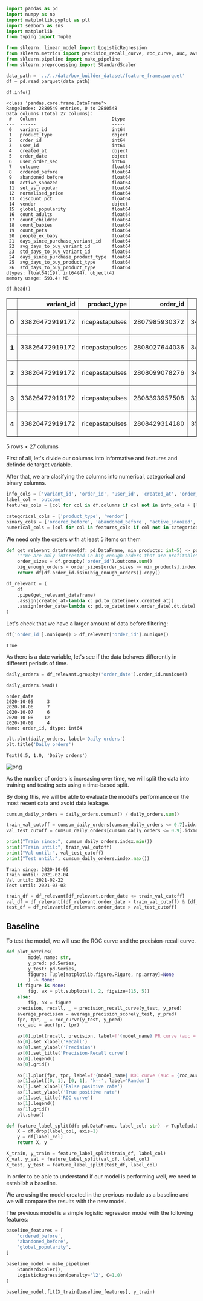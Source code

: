 ```python
import pandas as pd
import numpy as np
import matplotlib.pyplot as plt
import seaborn as sns
import matplotlib
from typing import Tuple

from sklearn. linear_model import LogisticRegression
from sklearn.metrics import precision_recall_curve, roc_curve, auc, average_precision_score
from sklearn.pipeline import make_pipeline
from sklearn.preprocessing import StandardScaler
```


```python
data_path = '../../data/box_builder_dataset/feature_frame.parquet'
df = pd.read_parquet(data_path)
```


```python
df.info()
```

    <class 'pandas.core.frame.DataFrame'>
    RangeIndex: 2880549 entries, 0 to 2880548
    Data columns (total 27 columns):
     #   Column                            Dtype  
    ---  ------                            -----  
     0   variant_id                        int64  
     1   product_type                      object 
     2   order_id                          int64  
     3   user_id                           int64  
     4   created_at                        object 
     5   order_date                        object 
     6   user_order_seq                    int64  
     7   outcome                           float64
     8   ordered_before                    float64
     9   abandoned_before                  float64
     10  active_snoozed                    float64
     11  set_as_regular                    float64
     12  normalised_price                  float64
     13  discount_pct                      float64
     14  vendor                            object 
     15  global_popularity                 float64
     16  count_adults                      float64
     17  count_children                    float64
     18  count_babies                      float64
     19  count_pets                        float64
     20  people_ex_baby                    float64
     21  days_since_purchase_variant_id    float64
     22  avg_days_to_buy_variant_id        float64
     23  std_days_to_buy_variant_id        float64
     24  days_since_purchase_product_type  float64
     25  avg_days_to_buy_product_type      float64
     26  std_days_to_buy_product_type      float64
    dtypes: float64(19), int64(4), object(4)
    memory usage: 593.4+ MB



```python
df.head()
```




<div>
<style scoped>
    .dataframe tbody tr th:only-of-type {
        vertical-align: middle;
    }

    .dataframe tbody tr th {
        vertical-align: top;
    }

    .dataframe thead th {
        text-align: right;
    }
</style>
<table border="1" class="dataframe">
  <thead>
    <tr style="text-align: right;">
      <th></th>
      <th>variant_id</th>
      <th>product_type</th>
      <th>order_id</th>
      <th>user_id</th>
      <th>created_at</th>
      <th>order_date</th>
      <th>user_order_seq</th>
      <th>outcome</th>
      <th>ordered_before</th>
      <th>abandoned_before</th>
      <th>...</th>
      <th>count_children</th>
      <th>count_babies</th>
      <th>count_pets</th>
      <th>people_ex_baby</th>
      <th>days_since_purchase_variant_id</th>
      <th>avg_days_to_buy_variant_id</th>
      <th>std_days_to_buy_variant_id</th>
      <th>days_since_purchase_product_type</th>
      <th>avg_days_to_buy_product_type</th>
      <th>std_days_to_buy_product_type</th>
    </tr>
  </thead>
  <tbody>
    <tr>
      <th>0</th>
      <td>33826472919172</td>
      <td>ricepastapulses</td>
      <td>2807985930372</td>
      <td>3482464092292</td>
      <td>2020-10-05 16:46:19</td>
      <td>2020-10-05 00:00:00</td>
      <td>3</td>
      <td>0.0</td>
      <td>0.0</td>
      <td>0.0</td>
      <td>...</td>
      <td>0.0</td>
      <td>0.0</td>
      <td>0.0</td>
      <td>2.0</td>
      <td>33.0</td>
      <td>42.0</td>
      <td>31.134053</td>
      <td>30.0</td>
      <td>30.0</td>
      <td>24.27618</td>
    </tr>
    <tr>
      <th>1</th>
      <td>33826472919172</td>
      <td>ricepastapulses</td>
      <td>2808027644036</td>
      <td>3466586718340</td>
      <td>2020-10-05 17:59:51</td>
      <td>2020-10-05 00:00:00</td>
      <td>2</td>
      <td>0.0</td>
      <td>0.0</td>
      <td>0.0</td>
      <td>...</td>
      <td>0.0</td>
      <td>0.0</td>
      <td>0.0</td>
      <td>2.0</td>
      <td>33.0</td>
      <td>42.0</td>
      <td>31.134053</td>
      <td>30.0</td>
      <td>30.0</td>
      <td>24.27618</td>
    </tr>
    <tr>
      <th>2</th>
      <td>33826472919172</td>
      <td>ricepastapulses</td>
      <td>2808099078276</td>
      <td>3481384026244</td>
      <td>2020-10-05 20:08:53</td>
      <td>2020-10-05 00:00:00</td>
      <td>4</td>
      <td>0.0</td>
      <td>0.0</td>
      <td>0.0</td>
      <td>...</td>
      <td>0.0</td>
      <td>0.0</td>
      <td>0.0</td>
      <td>2.0</td>
      <td>33.0</td>
      <td>42.0</td>
      <td>31.134053</td>
      <td>30.0</td>
      <td>30.0</td>
      <td>24.27618</td>
    </tr>
    <tr>
      <th>3</th>
      <td>33826472919172</td>
      <td>ricepastapulses</td>
      <td>2808393957508</td>
      <td>3291363377284</td>
      <td>2020-10-06 08:57:59</td>
      <td>2020-10-06 00:00:00</td>
      <td>2</td>
      <td>0.0</td>
      <td>0.0</td>
      <td>0.0</td>
      <td>...</td>
      <td>0.0</td>
      <td>0.0</td>
      <td>0.0</td>
      <td>2.0</td>
      <td>33.0</td>
      <td>42.0</td>
      <td>31.134053</td>
      <td>30.0</td>
      <td>30.0</td>
      <td>24.27618</td>
    </tr>
    <tr>
      <th>4</th>
      <td>33826472919172</td>
      <td>ricepastapulses</td>
      <td>2808429314180</td>
      <td>3537167515780</td>
      <td>2020-10-06 10:37:05</td>
      <td>2020-10-06 00:00:00</td>
      <td>3</td>
      <td>0.0</td>
      <td>0.0</td>
      <td>0.0</td>
      <td>...</td>
      <td>0.0</td>
      <td>0.0</td>
      <td>0.0</td>
      <td>2.0</td>
      <td>33.0</td>
      <td>42.0</td>
      <td>31.134053</td>
      <td>30.0</td>
      <td>30.0</td>
      <td>24.27618</td>
    </tr>
  </tbody>
</table>
<p>5 rows × 27 columns</p>
</div>



First of all, let's divide our columns into informative and features and definde de target variable.

After that, we are clasifying the columns into numerical, categorical and binary columns.


```python
info_cols = ['variant_id', 'order_id', 'user_id', 'created_at', 'order_date']
label_col = 'outcome'
features_cols = [col for col in df.columns if col not in info_cols + [label_col]]

categorical_cols = ['product_type', 'vendor']
binary_cols = ['ordered_before', 'abandoned_before', 'active_snoozed', 'set_as_regular']
numerical_cols = [col for col in features_cols if col not in categorical_cols + binary_cols]
```

We need only the orders with at least 5 items on them


```python
def get_relevant_dataframe(df: pd.DataFrame, min_products: int=5) -> pd.DataFrame:
    """We are only interested in big enough orders that are profitable"""
    order_sizes = df.groupby('order_id').outcome.sum()
    big_enough_orders = order_sizes[order_sizes >= min_products].index
    return df[df.order_id.isin(big_enough_orders)].copy()
```


```python
df_relevant = (
    df
    .pipe(get_relevant_dataframe)
    .assign(created_at=lambda x: pd.to_datetime(x.created_at))
    .assign(order_date=lambda x: pd.to_datetime(x.order_date).dt.date)
)
```

Let's check that we have a larger amount of data before filtering:


```python
df['order_id'].nunique() > df_relevant['order_id'].nunique()
```




    True



As there is a date variable, let's see if the data behaves differently in different periods of time.


```python
daily_orders = df_relevant.groupby('order_date').order_id.nunique()
```


```python
daily_orders.head()
```




    order_date
    2020-10-05     3
    2020-10-06     7
    2020-10-07     6
    2020-10-08    12
    2020-10-09     4
    Name: order_id, dtype: int64




```python
plt.plot(daily_orders, label='Daily orders')
plt.title('Daily orders')
```




    Text(0.5, 1.0, 'Daily orders')




    
![png](model_selection_files/model_selection_14_1.png)
    


As the number of orders is increasing over time, we will split the data into training and testing sets using a time-based split.

By doing this, we will be able to evaluate the model's performance on the most recent data and avoid data leakage.


```python
cumsum_daily_orders = daily_orders.cumsum() / daily_orders.sum()

train_val_cutoff = cumsum_daily_orders[cumsum_daily_orders <= 0.7].idxmax()
val_test_cutoff = cumsum_daily_orders[cumsum_daily_orders <= 0.9].idxmax()

print("Train since:", cumsum_daily_orders.index.min())
print("Train until:", train_val_cutoff)
print("Val until:", val_test_cutoff)
print("Test until:", cumsum_daily_orders.index.max())

```

    Train since: 2020-10-05
    Train until: 2021-02-04
    Val until: 2021-02-22
    Test until: 2021-03-03



```python
train_df = df_relevant[df_relevant.order_date <= train_val_cutoff]
val_df = df_relevant[(df_relevant.order_date > train_val_cutoff) & (df_relevant.order_date <= val_test_cutoff)]
test_df = df_relevant[df_relevant.order_date > val_test_cutoff]
```

## Baseline

To test the model, we will use the ROC curve and the precision-recall curve.


```python
def plot_metrics(
        model_name: str,
        y_pred: pd.Series,
        y_test: pd.Series,
        figure: Tuple[matplotlib.figure.Figure, np.array]=None
        ) -> None:
    if figure is None:
        fig, ax = plt.subplots(1, 2, figsize=(15, 5))
    else:
        fig, ax = figure
    precision, recall, _ = precision_recall_curve(y_test, y_pred)
    average_precision = average_precision_score(y_test, y_pred)
    fpr, tpr, _ = roc_curve(y_test, y_pred)
    roc_auc = auc(fpr, tpr)

    ax[0].plot(recall, precision, label=f'{model_name} PR curve (auc = {average_precision:0.2f})')
    ax[0].set_xlabel('Recall')
    ax[0].set_ylabel('Precision')
    ax[0].set_title('Precision-Recall curve')
    ax[0].legend()
    ax[0].grid()

    ax[1].plot(fpr, tpr, label=f'{model_name} ROC curve (auc = {roc_auc:0.2f})')
    ax[1].plot([0, 1], [0, 1], 'k--', label='Random')
    ax[1].set_xlabel('False positive rate')
    ax[1].set_ylabel('True positive rate')
    ax[1].set_title('ROC curve')
    ax[1].legend()
    ax[1].grid()
    plt.show()
```


```python
def feature_label_split(df: pd.DataFrame, label_col: str) -> Tuple[pd.DataFrame, pd.Series]:
    X = df.drop(label_col, axis=1)
    y = df[label_col]
    return X, y

X_train, y_train = feature_label_split(train_df, label_col)
X_val, y_val = feature_label_split(val_df, label_col)
X_test, y_test = feature_label_split(test_df, label_col)
```

In order to be able to understand if our model is performing well, we need to establish a baseline.

We are using the model created in the previous module as a baseline and we will compare the results with the new model. 

The previous model is a simple logistic regression model with the following features: 


```python
baseline_features = [
    'ordered_before',
    'abandoned_before',
    'global_popularity',
]

baseline_model = make_pipeline(
    StandardScaler(),
    LogisticRegression(penalty='l2', C=1.0)
)

baseline_model.fit(X_train[baseline_features], y_train)
```




<style>#sk-container-id-1 {
  /* Definition of color scheme common for light and dark mode */
  --sklearn-color-text: black;
  --sklearn-color-line: gray;
  /* Definition of color scheme for unfitted estimators */
  --sklearn-color-unfitted-level-0: #fff5e6;
  --sklearn-color-unfitted-level-1: #f6e4d2;
  --sklearn-color-unfitted-level-2: #ffe0b3;
  --sklearn-color-unfitted-level-3: chocolate;
  /* Definition of color scheme for fitted estimators */
  --sklearn-color-fitted-level-0: #f0f8ff;
  --sklearn-color-fitted-level-1: #d4ebff;
  --sklearn-color-fitted-level-2: #b3dbfd;
  --sklearn-color-fitted-level-3: cornflowerblue;

  /* Specific color for light theme */
  --sklearn-color-text-on-default-background: var(--sg-text-color, var(--theme-code-foreground, var(--jp-content-font-color1, black)));
  --sklearn-color-background: var(--sg-background-color, var(--theme-background, var(--jp-layout-color0, white)));
  --sklearn-color-border-box: var(--sg-text-color, var(--theme-code-foreground, var(--jp-content-font-color1, black)));
  --sklearn-color-icon: #696969;

  @media (prefers-color-scheme: dark) {
    /* Redefinition of color scheme for dark theme */
    --sklearn-color-text-on-default-background: var(--sg-text-color, var(--theme-code-foreground, var(--jp-content-font-color1, white)));
    --sklearn-color-background: var(--sg-background-color, var(--theme-background, var(--jp-layout-color0, #111)));
    --sklearn-color-border-box: var(--sg-text-color, var(--theme-code-foreground, var(--jp-content-font-color1, white)));
    --sklearn-color-icon: #878787;
  }
}

#sk-container-id-1 {
  color: var(--sklearn-color-text);
}

#sk-container-id-1 pre {
  padding: 0;
}

#sk-container-id-1 input.sk-hidden--visually {
  border: 0;
  clip: rect(1px 1px 1px 1px);
  clip: rect(1px, 1px, 1px, 1px);
  height: 1px;
  margin: -1px;
  overflow: hidden;
  padding: 0;
  position: absolute;
  width: 1px;
}

#sk-container-id-1 div.sk-dashed-wrapped {
  border: 1px dashed var(--sklearn-color-line);
  margin: 0 0.4em 0.5em 0.4em;
  box-sizing: border-box;
  padding-bottom: 0.4em;
  background-color: var(--sklearn-color-background);
}

#sk-container-id-1 div.sk-container {
  /* jupyter's `normalize.less` sets `[hidden] { display: none; }`
     but bootstrap.min.css set `[hidden] { display: none !important; }`
     so we also need the `!important` here to be able to override the
     default hidden behavior on the sphinx rendered scikit-learn.org.
     See: https://github.com/scikit-learn/scikit-learn/issues/21755 */
  display: inline-block !important;
  position: relative;
}

#sk-container-id-1 div.sk-text-repr-fallback {
  display: none;
}

div.sk-parallel-item,
div.sk-serial,
div.sk-item {
  /* draw centered vertical line to link estimators */
  background-image: linear-gradient(var(--sklearn-color-text-on-default-background), var(--sklearn-color-text-on-default-background));
  background-size: 2px 100%;
  background-repeat: no-repeat;
  background-position: center center;
}

/* Parallel-specific style estimator block */

#sk-container-id-1 div.sk-parallel-item::after {
  content: "";
  width: 100%;
  border-bottom: 2px solid var(--sklearn-color-text-on-default-background);
  flex-grow: 1;
}

#sk-container-id-1 div.sk-parallel {
  display: flex;
  align-items: stretch;
  justify-content: center;
  background-color: var(--sklearn-color-background);
  position: relative;
}

#sk-container-id-1 div.sk-parallel-item {
  display: flex;
  flex-direction: column;
}

#sk-container-id-1 div.sk-parallel-item:first-child::after {
  align-self: flex-end;
  width: 50%;
}

#sk-container-id-1 div.sk-parallel-item:last-child::after {
  align-self: flex-start;
  width: 50%;
}

#sk-container-id-1 div.sk-parallel-item:only-child::after {
  width: 0;
}

/* Serial-specific style estimator block */

#sk-container-id-1 div.sk-serial {
  display: flex;
  flex-direction: column;
  align-items: center;
  background-color: var(--sklearn-color-background);
  padding-right: 1em;
  padding-left: 1em;
}


/* Toggleable style: style used for estimator/Pipeline/ColumnTransformer box that is
clickable and can be expanded/collapsed.
- Pipeline and ColumnTransformer use this feature and define the default style
- Estimators will overwrite some part of the style using the `sk-estimator` class
*/

/* Pipeline and ColumnTransformer style (default) */

#sk-container-id-1 div.sk-toggleable {
  /* Default theme specific background. It is overwritten whether we have a
  specific estimator or a Pipeline/ColumnTransformer */
  background-color: var(--sklearn-color-background);
}

/* Toggleable label */
#sk-container-id-1 label.sk-toggleable__label {
  cursor: pointer;
  display: block;
  width: 100%;
  margin-bottom: 0;
  padding: 0.5em;
  box-sizing: border-box;
  text-align: center;
}

#sk-container-id-1 label.sk-toggleable__label-arrow:before {
  /* Arrow on the left of the label */
  content: "▸";
  float: left;
  margin-right: 0.25em;
  color: var(--sklearn-color-icon);
}

#sk-container-id-1 label.sk-toggleable__label-arrow:hover:before {
  color: var(--sklearn-color-text);
}

/* Toggleable content - dropdown */

#sk-container-id-1 div.sk-toggleable__content {
  max-height: 0;
  max-width: 0;
  overflow: hidden;
  text-align: left;
  /* unfitted */
  background-color: var(--sklearn-color-unfitted-level-0);
}

#sk-container-id-1 div.sk-toggleable__content.fitted {
  /* fitted */
  background-color: var(--sklearn-color-fitted-level-0);
}

#sk-container-id-1 div.sk-toggleable__content pre {
  margin: 0.2em;
  border-radius: 0.25em;
  color: var(--sklearn-color-text);
  /* unfitted */
  background-color: var(--sklearn-color-unfitted-level-0);
}

#sk-container-id-1 div.sk-toggleable__content.fitted pre {
  /* unfitted */
  background-color: var(--sklearn-color-fitted-level-0);
}

#sk-container-id-1 input.sk-toggleable__control:checked~div.sk-toggleable__content {
  /* Expand drop-down */
  max-height: 200px;
  max-width: 100%;
  overflow: auto;
}

#sk-container-id-1 input.sk-toggleable__control:checked~label.sk-toggleable__label-arrow:before {
  content: "▾";
}

/* Pipeline/ColumnTransformer-specific style */

#sk-container-id-1 div.sk-label input.sk-toggleable__control:checked~label.sk-toggleable__label {
  color: var(--sklearn-color-text);
  background-color: var(--sklearn-color-unfitted-level-2);
}

#sk-container-id-1 div.sk-label.fitted input.sk-toggleable__control:checked~label.sk-toggleable__label {
  background-color: var(--sklearn-color-fitted-level-2);
}

/* Estimator-specific style */

/* Colorize estimator box */
#sk-container-id-1 div.sk-estimator input.sk-toggleable__control:checked~label.sk-toggleable__label {
  /* unfitted */
  background-color: var(--sklearn-color-unfitted-level-2);
}

#sk-container-id-1 div.sk-estimator.fitted input.sk-toggleable__control:checked~label.sk-toggleable__label {
  /* fitted */
  background-color: var(--sklearn-color-fitted-level-2);
}

#sk-container-id-1 div.sk-label label.sk-toggleable__label,
#sk-container-id-1 div.sk-label label {
  /* The background is the default theme color */
  color: var(--sklearn-color-text-on-default-background);
}

/* On hover, darken the color of the background */
#sk-container-id-1 div.sk-label:hover label.sk-toggleable__label {
  color: var(--sklearn-color-text);
  background-color: var(--sklearn-color-unfitted-level-2);
}

/* Label box, darken color on hover, fitted */
#sk-container-id-1 div.sk-label.fitted:hover label.sk-toggleable__label.fitted {
  color: var(--sklearn-color-text);
  background-color: var(--sklearn-color-fitted-level-2);
}

/* Estimator label */

#sk-container-id-1 div.sk-label label {
  font-family: monospace;
  font-weight: bold;
  display: inline-block;
  line-height: 1.2em;
}

#sk-container-id-1 div.sk-label-container {
  text-align: center;
}

/* Estimator-specific */
#sk-container-id-1 div.sk-estimator {
  font-family: monospace;
  border: 1px dotted var(--sklearn-color-border-box);
  border-radius: 0.25em;
  box-sizing: border-box;
  margin-bottom: 0.5em;
  /* unfitted */
  background-color: var(--sklearn-color-unfitted-level-0);
}

#sk-container-id-1 div.sk-estimator.fitted {
  /* fitted */
  background-color: var(--sklearn-color-fitted-level-0);
}

/* on hover */
#sk-container-id-1 div.sk-estimator:hover {
  /* unfitted */
  background-color: var(--sklearn-color-unfitted-level-2);
}

#sk-container-id-1 div.sk-estimator.fitted:hover {
  /* fitted */
  background-color: var(--sklearn-color-fitted-level-2);
}

/* Specification for estimator info (e.g. "i" and "?") */

/* Common style for "i" and "?" */

.sk-estimator-doc-link,
a:link.sk-estimator-doc-link,
a:visited.sk-estimator-doc-link {
  float: right;
  font-size: smaller;
  line-height: 1em;
  font-family: monospace;
  background-color: var(--sklearn-color-background);
  border-radius: 1em;
  height: 1em;
  width: 1em;
  text-decoration: none !important;
  margin-left: 1ex;
  /* unfitted */
  border: var(--sklearn-color-unfitted-level-1) 1pt solid;
  color: var(--sklearn-color-unfitted-level-1);
}

.sk-estimator-doc-link.fitted,
a:link.sk-estimator-doc-link.fitted,
a:visited.sk-estimator-doc-link.fitted {
  /* fitted */
  border: var(--sklearn-color-fitted-level-1) 1pt solid;
  color: var(--sklearn-color-fitted-level-1);
}

/* On hover */
div.sk-estimator:hover .sk-estimator-doc-link:hover,
.sk-estimator-doc-link:hover,
div.sk-label-container:hover .sk-estimator-doc-link:hover,
.sk-estimator-doc-link:hover {
  /* unfitted */
  background-color: var(--sklearn-color-unfitted-level-3);
  color: var(--sklearn-color-background);
  text-decoration: none;
}

div.sk-estimator.fitted:hover .sk-estimator-doc-link.fitted:hover,
.sk-estimator-doc-link.fitted:hover,
div.sk-label-container:hover .sk-estimator-doc-link.fitted:hover,
.sk-estimator-doc-link.fitted:hover {
  /* fitted */
  background-color: var(--sklearn-color-fitted-level-3);
  color: var(--sklearn-color-background);
  text-decoration: none;
}

/* Span, style for the box shown on hovering the info icon */
.sk-estimator-doc-link span {
  display: none;
  z-index: 9999;
  position: relative;
  font-weight: normal;
  right: .2ex;
  padding: .5ex;
  margin: .5ex;
  width: min-content;
  min-width: 20ex;
  max-width: 50ex;
  color: var(--sklearn-color-text);
  box-shadow: 2pt 2pt 4pt #999;
  /* unfitted */
  background: var(--sklearn-color-unfitted-level-0);
  border: .5pt solid var(--sklearn-color-unfitted-level-3);
}

.sk-estimator-doc-link.fitted span {
  /* fitted */
  background: var(--sklearn-color-fitted-level-0);
  border: var(--sklearn-color-fitted-level-3);
}

.sk-estimator-doc-link:hover span {
  display: block;
}

/* "?"-specific style due to the `<a>` HTML tag */

#sk-container-id-1 a.estimator_doc_link {
  float: right;
  font-size: 1rem;
  line-height: 1em;
  font-family: monospace;
  background-color: var(--sklearn-color-background);
  border-radius: 1rem;
  height: 1rem;
  width: 1rem;
  text-decoration: none;
  /* unfitted */
  color: var(--sklearn-color-unfitted-level-1);
  border: var(--sklearn-color-unfitted-level-1) 1pt solid;
}

#sk-container-id-1 a.estimator_doc_link.fitted {
  /* fitted */
  border: var(--sklearn-color-fitted-level-1) 1pt solid;
  color: var(--sklearn-color-fitted-level-1);
}

/* On hover */
#sk-container-id-1 a.estimator_doc_link:hover {
  /* unfitted */
  background-color: var(--sklearn-color-unfitted-level-3);
  color: var(--sklearn-color-background);
  text-decoration: none;
}

#sk-container-id-1 a.estimator_doc_link.fitted:hover {
  /* fitted */
  background-color: var(--sklearn-color-fitted-level-3);
}
</style><div id="sk-container-id-1" class="sk-top-container"><div class="sk-text-repr-fallback"><pre>Pipeline(steps=[(&#x27;standardscaler&#x27;, StandardScaler()),
                (&#x27;logisticregression&#x27;, LogisticRegression())])</pre><b>In a Jupyter environment, please rerun this cell to show the HTML representation or trust the notebook. <br />On GitHub, the HTML representation is unable to render, please try loading this page with nbviewer.org.</b></div><div class="sk-container" hidden><div class="sk-item sk-dashed-wrapped"><div class="sk-label-container"><div class="sk-label fitted sk-toggleable"><input class="sk-toggleable__control sk-hidden--visually" id="sk-estimator-id-1" type="checkbox" ><label for="sk-estimator-id-1" class="sk-toggleable__label fitted sk-toggleable__label-arrow fitted">&nbsp;&nbsp;Pipeline<a class="sk-estimator-doc-link fitted" rel="noreferrer" target="_blank" href="https://scikit-learn.org/1.4/modules/generated/sklearn.pipeline.Pipeline.html">?<span>Documentation for Pipeline</span></a><span class="sk-estimator-doc-link fitted">i<span>Fitted</span></span></label><div class="sk-toggleable__content fitted"><pre>Pipeline(steps=[(&#x27;standardscaler&#x27;, StandardScaler()),
                (&#x27;logisticregression&#x27;, LogisticRegression())])</pre></div> </div></div><div class="sk-serial"><div class="sk-item"><div class="sk-estimator fitted sk-toggleable"><input class="sk-toggleable__control sk-hidden--visually" id="sk-estimator-id-2" type="checkbox" ><label for="sk-estimator-id-2" class="sk-toggleable__label fitted sk-toggleable__label-arrow fitted">&nbsp;StandardScaler<a class="sk-estimator-doc-link fitted" rel="noreferrer" target="_blank" href="https://scikit-learn.org/1.4/modules/generated/sklearn.preprocessing.StandardScaler.html">?<span>Documentation for StandardScaler</span></a></label><div class="sk-toggleable__content fitted"><pre>StandardScaler()</pre></div> </div></div><div class="sk-item"><div class="sk-estimator fitted sk-toggleable"><input class="sk-toggleable__control sk-hidden--visually" id="sk-estimator-id-3" type="checkbox" ><label for="sk-estimator-id-3" class="sk-toggleable__label fitted sk-toggleable__label-arrow fitted">&nbsp;LogisticRegression<a class="sk-estimator-doc-link fitted" rel="noreferrer" target="_blank" href="https://scikit-learn.org/1.4/modules/generated/sklearn.linear_model.LogisticRegression.html">?<span>Documentation for LogisticRegression</span></a></label><div class="sk-toggleable__content fitted"><pre>LogisticRegression()</pre></div> </div></div></div></div></div></div>




```python
train_prob = baseline_model.predict_proba(X_train[baseline_features])[:, 1]
plot_metrics('Baseline training set', train_prob, y_train)

val_prob = baseline_model.predict_proba(X_val[baseline_features])[:, 1]
plot_metrics('Baseline validation set', val_prob, y_val)
```


    
![png](model_selection_files/model_selection_24_0.png)
    



    
![png](model_selection_files/model_selection_24_1.png)
    


We can also use a simplier baseline by using the `global_popularity` variable as a predictor.


```python
plot_metrics('Popularity baseline training set', train_df['global_popularity'], y_train)
plot_metrics('Popularity baseline validation set', val_df['global_popularity'], y_val)
```


    
![png](model_selection_files/model_selection_26_0.png)
    



    
![png](model_selection_files/model_selection_26_1.png)
    


Let's see if we can improve the baseline model by using a non linear model. Let's try a Random Forest model.


```python
def print_model_metrics(model_name: str, y_true: pd.Series, y_pred: pd.Series) -> None:
    precision, recall, _ = precision_recall_curve(y_true, y_pred)
    average_precision = average_precision_score(y_true, y_pred)
    max_f1 = np.max(2 * precision * recall / (precision + recall))
    fpr, tpr, _ = roc_curve(y_true, y_pred)
    roc_auc = auc(fpr, tpr)
    print(f'{model_name}:\t PR curve auc = {average_precision:0.5f}.\t Best F1 score: {max_f1:0.5f}.\t ROC curve auc = {roc_auc:0.5f}.')
```

Now we're defining the features that will help us to predict the target variable.


```python
train_cols = numerical_cols + binary_cols
```


```python
from sklearn.ensemble import RandomForestClassifier
```


```python
n_estimators = [5, 10, 20, 50, 100]
for n in n_estimators:
    for max_depth in [None, 5, 10, 20]:
        random_forest_model = RandomForestClassifier(n_estimators=n, max_depth=max_depth, n_jobs=2)

        random_forest_model.fit(X_train[train_cols], y_train)
        val_prob = random_forest_model.predict_proba(X_val[train_cols])[:, 1]

        print_model_metrics(f'Random Forest n={n} max_depth={max_depth} validation set', y_val, val_prob)
```

    Random Forest n=5 max_depth=None validation set:	 PR curve auc = 0.07622.	 Best F1 score: 0.17141.	 ROC curve auc = 0.64707.
    Random Forest n=5 max_depth=5 validation set:	 PR curve auc = 0.17462.	 Best F1 score: 0.26472.	 ROC curve auc = 0.80576.
    Random Forest n=5 max_depth=10 validation set:	 PR curve auc = 0.18068.	 Best F1 score: 0.26323.	 ROC curve auc = 0.83089.
    Random Forest n=5 max_depth=20 validation set:	 PR curve auc = 0.13667.	 Best F1 score: 0.21533.	 ROC curve auc = 0.80146.
    Random Forest n=10 max_depth=None validation set:	 PR curve auc = 0.09114.	 Best F1 score: 0.17948.	 ROC curve auc = 0.67988.
    Random Forest n=10 max_depth=5 validation set:	 PR curve auc = 0.18800.	 Best F1 score: 0.27624.	 ROC curve auc = 0.83004.
    Random Forest n=10 max_depth=10 validation set:	 PR curve auc = 0.19407.	 Best F1 score: 0.27567.	 ROC curve auc = 0.83862.
    Random Forest n=10 max_depth=20 validation set:	 PR curve auc = 0.15756.	 Best F1 score: 0.23524.	 ROC curve auc = 0.82519.
    Random Forest n=20 max_depth=None validation set:	 PR curve auc = 0.11284.	 Best F1 score: 0.19287.	 ROC curve auc = 0.70715.
    Random Forest n=20 max_depth=5 validation set:	 PR curve auc = 0.19100.	 Best F1 score: 0.27297.	 ROC curve auc = 0.83203.
    Random Forest n=20 max_depth=10 validation set:	 PR curve auc = 0.19655.	 Best F1 score: 0.28119.	 ROC curve auc = 0.84104.
    Random Forest n=20 max_depth=20 validation set:	 PR curve auc = 0.17445.	 Best F1 score: 0.25331.	 ROC curve auc = 0.83319.
    Random Forest n=50 max_depth=None validation set:	 PR curve auc = 0.12030.	 Best F1 score: 0.19368.	 ROC curve auc = 0.73688.
    Random Forest n=50 max_depth=5 validation set:	 PR curve auc = 0.19255.	 Best F1 score: 0.27397.	 ROC curve auc = 0.83373.
    Random Forest n=50 max_depth=10 validation set:	 PR curve auc = 0.19828.	 Best F1 score: 0.28099.	 ROC curve auc = 0.84118.
    Random Forest n=50 max_depth=20 validation set:	 PR curve auc = 0.17715.	 Best F1 score: 0.25700.	 ROC curve auc = 0.83854.
    Random Forest n=100 max_depth=None validation set:	 PR curve auc = 0.12363.	 Best F1 score: 0.20003.	 ROC curve auc = 0.74569.
    Random Forest n=100 max_depth=5 validation set:	 PR curve auc = 0.19421.	 Best F1 score: 0.27703.	 ROC curve auc = 0.83281.
    Random Forest n=100 max_depth=10 validation set:	 PR curve auc = 0.20037.	 Best F1 score: 0.28470.	 ROC curve auc = 0.84367.
    Random Forest n=100 max_depth=20 validation set:	 PR curve auc = 0.17990.	 Best F1 score: 0.26243.	 ROC curve auc = 0.84075.


The best results come from the Random Forest model with n=100 and max_depth=10.

There is another model that performs very similar, the one with n=50 and max_depth=10.

I will choose the model with n=50 and max_depth=10 as the final model for simplicity.


Now let's try to improve the model by using a Gradient Boosting Tree model.


```python
from sklearn.ensemble import GradientBoostingClassifier
```


```python
n_estimators = [20, 50, 100]
for learning_rate in [0.1, 0.05]:
    for depth in [1, 3, 5]:
        for n in n_estimators:
            gradient_boosting_model = GradientBoostingClassifier(n_estimators=n, learning_rate=learning_rate, max_depth=depth)

            gradient_boosting_model.fit(X_train[train_cols], y_train)
            val_prob = gradient_boosting_model.predict_proba(X_val[train_cols])[:, 1]

            print_model_metrics(f'Gradient Boosting n_estimators={n} learning_rate={learning_rate} depth={depth} validation set', y_val, val_prob)

```

    Gradient Boosting n_estimators=20 learning_rate=0.1 depth=1 validation set:	 PR curve auc = 0.13958.	 Best F1 score: 0.24327.	 ROC curve auc = 0.80223.
    Gradient Boosting n_estimators=50 learning_rate=0.1 depth=1 validation set:	 PR curve auc = 0.16242.	 Best F1 score: 0.25221.	 ROC curve auc = 0.83531.
    Gradient Boosting n_estimators=100 learning_rate=0.1 depth=1 validation set:	 PR curve auc = 0.16960.	 Best F1 score: 0.25247.	 ROC curve auc = 0.83936.
    Gradient Boosting n_estimators=20 learning_rate=0.1 depth=3 validation set:	 PR curve auc = 0.18212.	 Best F1 score: 0.26614.	 ROC curve auc = 0.84133.
    Gradient Boosting n_estimators=50 learning_rate=0.1 depth=3 validation set:	 PR curve auc = 0.18742.	 Best F1 score: 0.27205.	 ROC curve auc = 0.84389.
    Gradient Boosting n_estimators=100 learning_rate=0.1 depth=3 validation set:	 PR curve auc = 0.18778.	 Best F1 score: 0.27428.	 ROC curve auc = 0.84626.
    Gradient Boosting n_estimators=20 learning_rate=0.1 depth=5 validation set:	 PR curve auc = 0.18888.	 Best F1 score: 0.27503.	 ROC curve auc = 0.84444.


    /tmp/ipykernel_3340/4145920766.py:4: RuntimeWarning: invalid value encountered in divide
      max_f1 = np.max(2 * precision * recall / (precision + recall))


    Gradient Boosting n_estimators=50 learning_rate=0.1 depth=5 validation set:	 PR curve auc = 0.17875.	 Best F1 score: nan.	 ROC curve auc = 0.84680.


    /tmp/ipykernel_3340/4145920766.py:4: RuntimeWarning: invalid value encountered in divide
      max_f1 = np.max(2 * precision * recall / (precision + recall))


    Gradient Boosting n_estimators=100 learning_rate=0.1 depth=5 validation set:	 PR curve auc = 0.17674.	 Best F1 score: nan.	 ROC curve auc = 0.84651.
    Gradient Boosting n_estimators=20 learning_rate=0.05 depth=1 validation set:	 PR curve auc = 0.10922.	 Best F1 score: 0.23541.	 ROC curve auc = 0.74125.
    Gradient Boosting n_estimators=50 learning_rate=0.05 depth=1 validation set:	 PR curve auc = 0.14177.	 Best F1 score: 0.24530.	 ROC curve auc = 0.81091.
    Gradient Boosting n_estimators=100 learning_rate=0.05 depth=1 validation set:	 PR curve auc = 0.16282.	 Best F1 score: 0.25202.	 ROC curve auc = 0.83127.
    Gradient Boosting n_estimators=20 learning_rate=0.05 depth=3 validation set:	 PR curve auc = 0.16421.	 Best F1 score: 0.25265.	 ROC curve auc = 0.82257.
    Gradient Boosting n_estimators=50 learning_rate=0.05 depth=3 validation set:	 PR curve auc = 0.18644.	 Best F1 score: 0.27224.	 ROC curve auc = 0.84078.
    Gradient Boosting n_estimators=100 learning_rate=0.05 depth=3 validation set:	 PR curve auc = 0.19093.	 Best F1 score: 0.27657.	 ROC curve auc = 0.84395.
    Gradient Boosting n_estimators=20 learning_rate=0.05 depth=5 validation set:	 PR curve auc = 0.18116.	 Best F1 score: 0.27142.	 ROC curve auc = 0.84149.
    Gradient Boosting n_estimators=50 learning_rate=0.05 depth=5 validation set:	 PR curve auc = 0.19229.	 Best F1 score: 0.27832.	 ROC curve auc = 0.84424.
    Gradient Boosting n_estimators=100 learning_rate=0.05 depth=5 validation set:	 PR curve auc = 0.19156.	 Best F1 score: nan.	 ROC curve auc = 0.84677.


    /tmp/ipykernel_3340/4145920766.py:4: RuntimeWarning: invalid value encountered in divide
      max_f1 = np.max(2 * precision * recall / (precision + recall))


The best results come from the Gradient Boosting Tree model with n_estimators=50 learning_rate=0.05 depth=5,
followed by the model with n_estimators=100 learning_rate=0.05 depth=5.

I will choose the model with n_estimators=50 learning_rate=0.05 depth=5 as the representative model for the Gradient Boosting Tree model, as it gives the best results and is simpler.

Now let's get the tree models and compare them to the baseline models


```python
gradient_boosting_model = GradientBoostingClassifier(n_estimators=50, learning_rate=0.05, max_depth=5)
gradient_boosting_model.fit(X_train[train_cols], y_train)

random_forest_model = RandomForestClassifier(n_estimators=50, max_depth=10)
random_forest_model.fit(X_train[train_cols], y_train)
```




<style>#sk-container-id-2 {
  /* Definition of color scheme common for light and dark mode */
  --sklearn-color-text: black;
  --sklearn-color-line: gray;
  /* Definition of color scheme for unfitted estimators */
  --sklearn-color-unfitted-level-0: #fff5e6;
  --sklearn-color-unfitted-level-1: #f6e4d2;
  --sklearn-color-unfitted-level-2: #ffe0b3;
  --sklearn-color-unfitted-level-3: chocolate;
  /* Definition of color scheme for fitted estimators */
  --sklearn-color-fitted-level-0: #f0f8ff;
  --sklearn-color-fitted-level-1: #d4ebff;
  --sklearn-color-fitted-level-2: #b3dbfd;
  --sklearn-color-fitted-level-3: cornflowerblue;

  /* Specific color for light theme */
  --sklearn-color-text-on-default-background: var(--sg-text-color, var(--theme-code-foreground, var(--jp-content-font-color1, black)));
  --sklearn-color-background: var(--sg-background-color, var(--theme-background, var(--jp-layout-color0, white)));
  --sklearn-color-border-box: var(--sg-text-color, var(--theme-code-foreground, var(--jp-content-font-color1, black)));
  --sklearn-color-icon: #696969;

  @media (prefers-color-scheme: dark) {
    /* Redefinition of color scheme for dark theme */
    --sklearn-color-text-on-default-background: var(--sg-text-color, var(--theme-code-foreground, var(--jp-content-font-color1, white)));
    --sklearn-color-background: var(--sg-background-color, var(--theme-background, var(--jp-layout-color0, #111)));
    --sklearn-color-border-box: var(--sg-text-color, var(--theme-code-foreground, var(--jp-content-font-color1, white)));
    --sklearn-color-icon: #878787;
  }
}

#sk-container-id-2 {
  color: var(--sklearn-color-text);
}

#sk-container-id-2 pre {
  padding: 0;
}

#sk-container-id-2 input.sk-hidden--visually {
  border: 0;
  clip: rect(1px 1px 1px 1px);
  clip: rect(1px, 1px, 1px, 1px);
  height: 1px;
  margin: -1px;
  overflow: hidden;
  padding: 0;
  position: absolute;
  width: 1px;
}

#sk-container-id-2 div.sk-dashed-wrapped {
  border: 1px dashed var(--sklearn-color-line);
  margin: 0 0.4em 0.5em 0.4em;
  box-sizing: border-box;
  padding-bottom: 0.4em;
  background-color: var(--sklearn-color-background);
}

#sk-container-id-2 div.sk-container {
  /* jupyter's `normalize.less` sets `[hidden] { display: none; }`
     but bootstrap.min.css set `[hidden] { display: none !important; }`
     so we also need the `!important` here to be able to override the
     default hidden behavior on the sphinx rendered scikit-learn.org.
     See: https://github.com/scikit-learn/scikit-learn/issues/21755 */
  display: inline-block !important;
  position: relative;
}

#sk-container-id-2 div.sk-text-repr-fallback {
  display: none;
}

div.sk-parallel-item,
div.sk-serial,
div.sk-item {
  /* draw centered vertical line to link estimators */
  background-image: linear-gradient(var(--sklearn-color-text-on-default-background), var(--sklearn-color-text-on-default-background));
  background-size: 2px 100%;
  background-repeat: no-repeat;
  background-position: center center;
}

/* Parallel-specific style estimator block */

#sk-container-id-2 div.sk-parallel-item::after {
  content: "";
  width: 100%;
  border-bottom: 2px solid var(--sklearn-color-text-on-default-background);
  flex-grow: 1;
}

#sk-container-id-2 div.sk-parallel {
  display: flex;
  align-items: stretch;
  justify-content: center;
  background-color: var(--sklearn-color-background);
  position: relative;
}

#sk-container-id-2 div.sk-parallel-item {
  display: flex;
  flex-direction: column;
}

#sk-container-id-2 div.sk-parallel-item:first-child::after {
  align-self: flex-end;
  width: 50%;
}

#sk-container-id-2 div.sk-parallel-item:last-child::after {
  align-self: flex-start;
  width: 50%;
}

#sk-container-id-2 div.sk-parallel-item:only-child::after {
  width: 0;
}

/* Serial-specific style estimator block */

#sk-container-id-2 div.sk-serial {
  display: flex;
  flex-direction: column;
  align-items: center;
  background-color: var(--sklearn-color-background);
  padding-right: 1em;
  padding-left: 1em;
}


/* Toggleable style: style used for estimator/Pipeline/ColumnTransformer box that is
clickable and can be expanded/collapsed.
- Pipeline and ColumnTransformer use this feature and define the default style
- Estimators will overwrite some part of the style using the `sk-estimator` class
*/

/* Pipeline and ColumnTransformer style (default) */

#sk-container-id-2 div.sk-toggleable {
  /* Default theme specific background. It is overwritten whether we have a
  specific estimator or a Pipeline/ColumnTransformer */
  background-color: var(--sklearn-color-background);
}

/* Toggleable label */
#sk-container-id-2 label.sk-toggleable__label {
  cursor: pointer;
  display: block;
  width: 100%;
  margin-bottom: 0;
  padding: 0.5em;
  box-sizing: border-box;
  text-align: center;
}

#sk-container-id-2 label.sk-toggleable__label-arrow:before {
  /* Arrow on the left of the label */
  content: "▸";
  float: left;
  margin-right: 0.25em;
  color: var(--sklearn-color-icon);
}

#sk-container-id-2 label.sk-toggleable__label-arrow:hover:before {
  color: var(--sklearn-color-text);
}

/* Toggleable content - dropdown */

#sk-container-id-2 div.sk-toggleable__content {
  max-height: 0;
  max-width: 0;
  overflow: hidden;
  text-align: left;
  /* unfitted */
  background-color: var(--sklearn-color-unfitted-level-0);
}

#sk-container-id-2 div.sk-toggleable__content.fitted {
  /* fitted */
  background-color: var(--sklearn-color-fitted-level-0);
}

#sk-container-id-2 div.sk-toggleable__content pre {
  margin: 0.2em;
  border-radius: 0.25em;
  color: var(--sklearn-color-text);
  /* unfitted */
  background-color: var(--sklearn-color-unfitted-level-0);
}

#sk-container-id-2 div.sk-toggleable__content.fitted pre {
  /* unfitted */
  background-color: var(--sklearn-color-fitted-level-0);
}

#sk-container-id-2 input.sk-toggleable__control:checked~div.sk-toggleable__content {
  /* Expand drop-down */
  max-height: 200px;
  max-width: 100%;
  overflow: auto;
}

#sk-container-id-2 input.sk-toggleable__control:checked~label.sk-toggleable__label-arrow:before {
  content: "▾";
}

/* Pipeline/ColumnTransformer-specific style */

#sk-container-id-2 div.sk-label input.sk-toggleable__control:checked~label.sk-toggleable__label {
  color: var(--sklearn-color-text);
  background-color: var(--sklearn-color-unfitted-level-2);
}

#sk-container-id-2 div.sk-label.fitted input.sk-toggleable__control:checked~label.sk-toggleable__label {
  background-color: var(--sklearn-color-fitted-level-2);
}

/* Estimator-specific style */

/* Colorize estimator box */
#sk-container-id-2 div.sk-estimator input.sk-toggleable__control:checked~label.sk-toggleable__label {
  /* unfitted */
  background-color: var(--sklearn-color-unfitted-level-2);
}

#sk-container-id-2 div.sk-estimator.fitted input.sk-toggleable__control:checked~label.sk-toggleable__label {
  /* fitted */
  background-color: var(--sklearn-color-fitted-level-2);
}

#sk-container-id-2 div.sk-label label.sk-toggleable__label,
#sk-container-id-2 div.sk-label label {
  /* The background is the default theme color */
  color: var(--sklearn-color-text-on-default-background);
}

/* On hover, darken the color of the background */
#sk-container-id-2 div.sk-label:hover label.sk-toggleable__label {
  color: var(--sklearn-color-text);
  background-color: var(--sklearn-color-unfitted-level-2);
}

/* Label box, darken color on hover, fitted */
#sk-container-id-2 div.sk-label.fitted:hover label.sk-toggleable__label.fitted {
  color: var(--sklearn-color-text);
  background-color: var(--sklearn-color-fitted-level-2);
}

/* Estimator label */

#sk-container-id-2 div.sk-label label {
  font-family: monospace;
  font-weight: bold;
  display: inline-block;
  line-height: 1.2em;
}

#sk-container-id-2 div.sk-label-container {
  text-align: center;
}

/* Estimator-specific */
#sk-container-id-2 div.sk-estimator {
  font-family: monospace;
  border: 1px dotted var(--sklearn-color-border-box);
  border-radius: 0.25em;
  box-sizing: border-box;
  margin-bottom: 0.5em;
  /* unfitted */
  background-color: var(--sklearn-color-unfitted-level-0);
}

#sk-container-id-2 div.sk-estimator.fitted {
  /* fitted */
  background-color: var(--sklearn-color-fitted-level-0);
}

/* on hover */
#sk-container-id-2 div.sk-estimator:hover {
  /* unfitted */
  background-color: var(--sklearn-color-unfitted-level-2);
}

#sk-container-id-2 div.sk-estimator.fitted:hover {
  /* fitted */
  background-color: var(--sklearn-color-fitted-level-2);
}

/* Specification for estimator info (e.g. "i" and "?") */

/* Common style for "i" and "?" */

.sk-estimator-doc-link,
a:link.sk-estimator-doc-link,
a:visited.sk-estimator-doc-link {
  float: right;
  font-size: smaller;
  line-height: 1em;
  font-family: monospace;
  background-color: var(--sklearn-color-background);
  border-radius: 1em;
  height: 1em;
  width: 1em;
  text-decoration: none !important;
  margin-left: 1ex;
  /* unfitted */
  border: var(--sklearn-color-unfitted-level-1) 1pt solid;
  color: var(--sklearn-color-unfitted-level-1);
}

.sk-estimator-doc-link.fitted,
a:link.sk-estimator-doc-link.fitted,
a:visited.sk-estimator-doc-link.fitted {
  /* fitted */
  border: var(--sklearn-color-fitted-level-1) 1pt solid;
  color: var(--sklearn-color-fitted-level-1);
}

/* On hover */
div.sk-estimator:hover .sk-estimator-doc-link:hover,
.sk-estimator-doc-link:hover,
div.sk-label-container:hover .sk-estimator-doc-link:hover,
.sk-estimator-doc-link:hover {
  /* unfitted */
  background-color: var(--sklearn-color-unfitted-level-3);
  color: var(--sklearn-color-background);
  text-decoration: none;
}

div.sk-estimator.fitted:hover .sk-estimator-doc-link.fitted:hover,
.sk-estimator-doc-link.fitted:hover,
div.sk-label-container:hover .sk-estimator-doc-link.fitted:hover,
.sk-estimator-doc-link.fitted:hover {
  /* fitted */
  background-color: var(--sklearn-color-fitted-level-3);
  color: var(--sklearn-color-background);
  text-decoration: none;
}

/* Span, style for the box shown on hovering the info icon */
.sk-estimator-doc-link span {
  display: none;
  z-index: 9999;
  position: relative;
  font-weight: normal;
  right: .2ex;
  padding: .5ex;
  margin: .5ex;
  width: min-content;
  min-width: 20ex;
  max-width: 50ex;
  color: var(--sklearn-color-text);
  box-shadow: 2pt 2pt 4pt #999;
  /* unfitted */
  background: var(--sklearn-color-unfitted-level-0);
  border: .5pt solid var(--sklearn-color-unfitted-level-3);
}

.sk-estimator-doc-link.fitted span {
  /* fitted */
  background: var(--sklearn-color-fitted-level-0);
  border: var(--sklearn-color-fitted-level-3);
}

.sk-estimator-doc-link:hover span {
  display: block;
}

/* "?"-specific style due to the `<a>` HTML tag */

#sk-container-id-2 a.estimator_doc_link {
  float: right;
  font-size: 1rem;
  line-height: 1em;
  font-family: monospace;
  background-color: var(--sklearn-color-background);
  border-radius: 1rem;
  height: 1rem;
  width: 1rem;
  text-decoration: none;
  /* unfitted */
  color: var(--sklearn-color-unfitted-level-1);
  border: var(--sklearn-color-unfitted-level-1) 1pt solid;
}

#sk-container-id-2 a.estimator_doc_link.fitted {
  /* fitted */
  border: var(--sklearn-color-fitted-level-1) 1pt solid;
  color: var(--sklearn-color-fitted-level-1);
}

/* On hover */
#sk-container-id-2 a.estimator_doc_link:hover {
  /* unfitted */
  background-color: var(--sklearn-color-unfitted-level-3);
  color: var(--sklearn-color-background);
  text-decoration: none;
}

#sk-container-id-2 a.estimator_doc_link.fitted:hover {
  /* fitted */
  background-color: var(--sklearn-color-fitted-level-3);
}
</style><div id="sk-container-id-2" class="sk-top-container"><div class="sk-text-repr-fallback"><pre>RandomForestClassifier(max_depth=10, n_estimators=50)</pre><b>In a Jupyter environment, please rerun this cell to show the HTML representation or trust the notebook. <br />On GitHub, the HTML representation is unable to render, please try loading this page with nbviewer.org.</b></div><div class="sk-container" hidden><div class="sk-item"><div class="sk-estimator fitted sk-toggleable"><input class="sk-toggleable__control sk-hidden--visually" id="sk-estimator-id-4" type="checkbox" checked><label for="sk-estimator-id-4" class="sk-toggleable__label fitted sk-toggleable__label-arrow fitted">&nbsp;&nbsp;RandomForestClassifier<a class="sk-estimator-doc-link fitted" rel="noreferrer" target="_blank" href="https://scikit-learn.org/1.4/modules/generated/sklearn.ensemble.RandomForestClassifier.html">?<span>Documentation for RandomForestClassifier</span></a><span class="sk-estimator-doc-link fitted">i<span>Fitted</span></span></label><div class="sk-toggleable__content fitted"><pre>RandomForestClassifier(max_depth=10, n_estimators=50)</pre></div> </div></div></div></div>




```python
plot_metrics('Baseline training set', baseline_model.predict_proba(X_train[baseline_features])[:, 1], y_train)

plot_metrics('Gradient Boosting training set', gradient_boosting_model.predict_proba(X_train[train_cols])[:, 1], y_train)

plot_metrics('Random Forest training set', random_forest_model.predict_proba(X_train[train_cols])[:, 1], y_train)
```


    
![png](model_selection_files/model_selection_40_0.png)
    



    
![png](model_selection_files/model_selection_40_1.png)
    



    
![png](model_selection_files/model_selection_40_2.png)
    



```python
plot_metrics('Popularity baseline validation set', val_df['global_popularity'], y_val)

plot_metrics('Baseline validation set', baseline_model.predict_proba(X_val[baseline_features])[:, 1], y_val)

plot_metrics('Random Forest validation set', random_forest_model.predict_proba(X_val[train_cols])[:, 1], y_val)

plot_metrics('Gradient Boosting validation set', gradient_boosting_model.predict_proba(X_val[train_cols])[:, 1], y_val)
```


    
![png](model_selection_files/model_selection_41_0.png)
    



    
![png](model_selection_files/model_selection_41_1.png)
    



    
![png](model_selection_files/model_selection_41_2.png)
    



    
![png](model_selection_files/model_selection_41_3.png)
    


We can see that the non linear models perform better than the baseline model, which is linear.
The Random Forest Tree model is performing very similar to the Gradient Boosting Tree model, with a slightly better performance in the precision-recall curve.

There are other ways to improve the model, such as using a different feature selection method.
It is not covered in this notebook, but it is a good idea to try different feature selection methods to see if we can improve the model.

In order to get more metrics, let's use the confusion matrix.

First, let's get the predictions probabilities and find a threshold that gives us the best results. We will use the F1 score as the metric to find the best threshold.


```python
def get_best_threshold(y_true: pd.Series, y_pred: pd.Series) -> float:
    precision, recall, thresholds = precision_recall_curve(y_true, y_pred)
    f1 = 2 * precision * recall / (precision + recall)
    return thresholds[np.argmax(f1)]

```


```python
random_forest_val_pred = random_forest_model.predict_proba(X_val[train_cols])[:, 1]
random_forest_threshold = get_best_threshold(y_val, random_forest_val_pred)

gradient_boosting_val_pred = gradient_boosting_model.predict_proba(X_val[train_cols])[:, 1]
gradient_boosting_threshold = get_best_threshold(y_val, gradient_boosting_val_pred)
```


```python
from sklearn.metrics import confusion_matrix

def plot_confusion_matrix(y_true: pd.Series, y_pred: pd.Series, threshold: float, model_name: str) -> None:
    y_pred_binary = y_pred > threshold
    cm = confusion_matrix(y_true, y_pred_binary)
    sns.heatmap(cm, annot=True, fmt='d', cmap='Blues', cbar=False)
    plt.xlabel('Predicted')
    plt.ylabel('True')
    plt.title(f'Confusion matrix for {model_name}')
    plt.show()

plot_confusion_matrix(y_val, random_forest_val_pred, random_forest_threshold, 'Random Forest')

plot_confusion_matrix(y_val, gradient_boosting_val_pred, gradient_boosting_threshold, 'Gradient Boosting')
```


    
![png](model_selection_files/model_selection_46_0.png)
    



    
![png](model_selection_files/model_selection_46_1.png)
    


Now we can use the best threshold to get the confusion matrix and the accuracy for that threshold.


```python
accuracy_random_forest = (random_forest_model.predict_proba(X_val[train_cols])[:, 1] > random_forest_threshold).mean()
accuracy_gradient_boosting = (gradient_boosting_model.predict_proba(X_val[train_cols])[:, 1] > gradient_boosting_threshold).mean()

print(f'Random Forest accuracy: {accuracy_random_forest:0.5f}')
print(f'Gradient Boosting accuracy: {accuracy_gradient_boosting:0.5f}')
```

    Random Forest accuracy: 0.01398
    Gradient Boosting accuracy: 0.01600


The gradient boosting tree model is slightly better than the random forest tree model, with a better accuracy and F1 score. Let's use this model as the final model.

## Test the model

To test the model, we will use the testing set that we created before. We will use the same metrics as before to evaluate the model's performance and see if it is consistent with the training set.


```python
gradient_boosting_test_pred = gradient_boosting_model.predict_proba(X_test[train_cols])[:, 1]

plot_metrics('Gradient Boosting test set', gradient_boosting_test_pred, y_test)
```


    
![png](model_selection_files/model_selection_52_0.png)
    


The precision-recall curve is consistent with the results before. this means that the model is performing well on the most recent data. Same for the ROC curve.


```python
best_test_threshold = get_best_threshold(y_test, gradient_boosting_test_pred)
print(best_test_threshold)
plot_confusion_matrix(y_test, gradient_boosting_test_pred, best_test_threshold, 'Gradient Boosting')
```

    0.1539743097648426



    
![png](model_selection_files/model_selection_54_1.png)
    


The confusion matrix shows that the model is predicting a very low true positive rate compared to the true negative rate. This also happened in the validation set.

It may be due to the fact that the data is imbalanced, with a lot of negative cases and few positive cases.


```python
accuracy_gradient_boosting_test = (gradient_boosting_model.predict_proba(X_test[train_cols])[:, 1] > best_test_threshold).mean()
accuracy_gradient_boosting_test
```




    0.011947911961954933



The accuracy is also consistent with the results before.

## Conclusion

- We have improved the baseline model by using non linear models, such as the Random Forest Tree model and the Gradient Boosting Tree model.

- The Random Forest Tree model is performing very similar to the Gradient Boosting Tree model, with a slightly better performance in the precision-recall curve.

- The gradient boosting tree model is performing well on the testing set, with consistent results with the training set.

- The model is predicting a very low true positive rate compared to the true negative rate, which may be due to the fact that the data is imbalanced.

- We can try to improve the model by using a different feature selection method, as we have not tried different methods in this notebook.



```python

```

